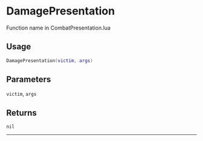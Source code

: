 # DamagePresentation
Function name in CombatPresentation.lua
## Usage
```lua
DamagePresentation(victim, args)
```
## Parameters
`victim`, `args`
## Returns
`nil`

---